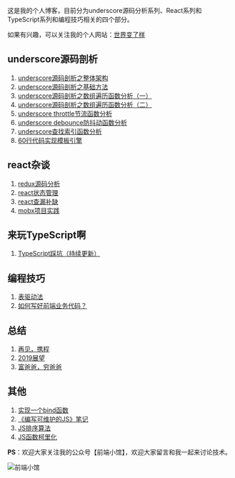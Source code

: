 这是我的个人博客，目前分为underscore源码分析系列、React系列和TypeScript系列和编程技巧相关的四个部分。

如果有兴趣，可以关注我的个人网站：[世界变了样](http://ygy.online)

## underscore源码剖析

 1. [underscore源码剖析之整体架构][4]
 2. [underscore源码剖析之基础方法][5]
 3. [underscore源码剖析之数组遍历函数分析（一）][6]
 4. [underscore源码剖析之数组遍历函数分析（二）][7]
 5. [underscore throttle节流函数分析][8]
 6. [underscore debounce防抖动函数分析][9]
 7. [underscore查找索引函数分析][10]
 8. [60行代码实现模板引擎][11]

## react杂谈

 1. [redux源码分析][12]
 2. [react状态管理][13]
 3. [react查漏补缺][16]
 4. [mobx项目实践](https://github.com/yinguangyao/blog/issues/9) 

## 来玩TypeScript啊

 1. [TypeScript踩坑（持续更新）][14]

 
## 编程技巧

 1. [表驱动法](https://github.com/yinguangyao/blog/issues/14)
 2. [如何写好前端业务代码？](https://github.com/yinguangyao/blog/issues/23)


## 总结

 1. [再见，携程](https://github.com/yinguangyao/blog/issues/24) 
 2. [2019展望](https://github.com/yinguangyao/blog/issues/21) 
 3. [富爸爸，穷爸爸](https://github.com/yinguangyao/blog/issues/25)

## 其他

 1. [实现一个bind函数][1]
 2. [《编写可维护的JS》笔记][2]
 3. [JS排序算法][3]
 4. [JS函数柯里化][15]

**PS**：欢迎大家关注我的公众号【前端小馆】，欢迎大家留言和我一起来讨论技术。

![前端小馆](https://camo.githubusercontent.com/52bd28d51af773353699a474b996d22a197bd860/68747470733a2f2f757365722d676f6c642d63646e2e786974752e696f2f323031392f332f32312f313639396530386565323330663863343f773d31323926683d31323926663d706e6726733d3132383138)

  [1]: http://ygy.online/2018/05/30/%E5%AE%9E%E7%8E%B0%E4%B8%80%E4%B8%AAbind%E5%87%BD%E6%95%B0/
  [2]: http://ygy.online/2018/07/07/%E3%80%8A%E7%BC%96%E5%86%99%E5%8F%AF%E7%BB%B4%E6%8A%A4%E7%9A%84JS%E3%80%8B%E7%AC%94%E8%AE%B0/
  [3]: https://segmentfault.com/a/1190000006757051
  [4]: http://ygy.online/2018/03/16/underscore%E6%BA%90%E7%A0%81%E5%89%96%E6%9E%90%E4%B9%8B%E6%95%B4%E4%BD%93%E6%9E%B6%E6%9E%84/
  [5]: http://ygy.online/2018/03/17/underscore%E6%BA%90%E7%A0%81%E5%89%96%E6%9E%90%E4%B9%8B%E5%9F%BA%E7%A1%80%E6%96%B9%E6%B3%95/
  [6]: http://ygy.online/2018/03/19/underscore%E6%BA%90%E7%A0%81%E5%89%96%E6%9E%90%E4%B9%8B%E6%95%B0%E7%BB%84%E9%81%8D%E5%8E%86%E5%87%BD%E6%95%B0%E5%88%86%E6%9E%90%EF%BC%88%E4%B8%80%EF%BC%89/
  [7]: http://ygy.online/2018/03/20/underscore%E6%BA%90%E7%A0%81%E5%89%96%E6%9E%90%E4%B9%8B%E6%95%B0%E7%BB%84%E9%81%8D%E5%8E%86%E5%87%BD%E6%95%B0%E5%88%86%E6%9E%90%EF%BC%88%E4%BA%8C%EF%BC%89/
  [8]: http://ygy.online/2018/03/22/underscore%20throttle%E8%8A%82%E6%B5%81%E5%87%BD%E6%95%B0%E5%88%86%E6%9E%90/
  [9]: http://ygy.online/2018/03/23/underscore%20debounce%E9%98%B2%E6%8A%96%E5%8A%A8%E5%87%BD%E6%95%B0%E5%88%86%E6%9E%90/
  [10]: http://ygy.online/2018/03/25/underscore%E6%9F%A5%E6%89%BE%E7%B4%A2%E5%BC%95%E5%87%BD%E6%95%B0%E5%88%86%E6%9E%90/
  [11]: http://ygy.online/2018/04/24/60%E8%A1%8C%E4%BB%A3%E7%A0%81%E5%AE%9E%E7%8E%B0%E6%A8%A1%E6%9D%BF%E5%BC%95%E6%93%8E/
  [12]: http://ygy.online/2018/07/25/redux%E6%BA%90%E7%A0%81%E5%88%86%E6%9E%90/
  [13]: http://ygy.online/2018/10/05/react%E7%8A%B6%E6%80%81%E7%AE%A1%E7%90%86/
  [14]: http://ygy.online/2018/11/22/TypeScript%E8%B8%A9%E5%9D%91%EF%BC%88%E6%8C%81%E7%BB%AD%E6%9B%B4%E6%96%B0%EF%BC%89/
  [15]: http://ygy.online/2018/05/09/JS%E5%87%BD%E6%95%B0%E6%9F%AF%E9%87%8C%E5%8C%96/
  [16]: http://ygy.online/2018/11/25/react%E6%9F%A5%E6%BC%8F%E8%A1%A5%E7%BC%BA/
